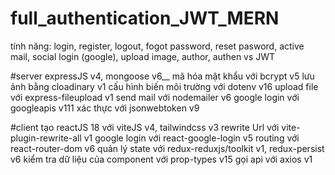 # full_authentication_JWT_MERN

tính năng:
  login, register, logout, fogot password, reset pasword, active mail, social login (google), upload image, author, authen vs JWT

  
#server
  expressJS v4, mongoose v6__
  mã hóa mật khẩu với bcrypt v5
  lưu ảnh bằng cloadinary v1
  cấu hình biến môi trường với dotenv v16
  upload file với express-fileupload v1
  send mail với nodemailer v6
  google login với googleapis v111
  xác thực với jsonwebtoken v9 
  
 #client
  tạo reactJS 18 với viteJS v4, tailwindcss v3
  rewrite Url với vite-plugin-rewrite-all v1
  google login với react-google-login v5 
  routing với react-router-dom v6 
  quản lý state với redux-reduxjs/toolkit v1, redux-persist v6 
  kiểm tra dữ liệu của component với prop-types v15 
  gọi api với axios v1 
  
  
  
  
  
  
